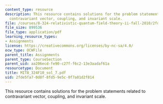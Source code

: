 ```yaml
---
content_type: resource
description: This resource contains solutions for the problem statements related to
  contravariant vector, coupling, and invariant scale.
file: /courses/8-324-relativistic-quantum-field-theory-ii-fall-2010/2fde5fa70d8f8fd59e5c0f7a81d2f814_MIT8_324F10_sol_7.pdf
file_size: 899536
file_type: application/pdf
learning_resource_types:
- Assignments
license: https://creativecommons.org/licenses/by-nc-sa/4.0/
ocw_type: OCWFile
parent_title: Assignments
parent_type: CourseSection
parent_uid: aa206ecd-fe90-c27f-f6c2-13e3aadaf61a
resourcetype: Document
title: MIT8_324F10_sol_7.pdf
uid: 2fde5fa7-0d8f-8fd5-9e5c-0f7a81d2f814
---
```

This resource contains solutions for the problem statements related to contravariant vector, coupling, and invariant scale.
